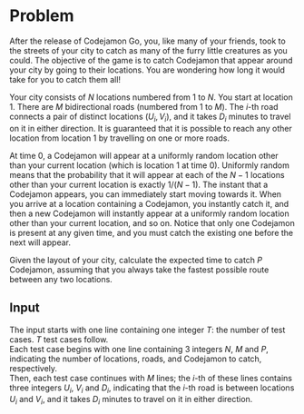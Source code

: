 # Problem

After the release of Codejamon Go, you, like many of your friends, took to the streets of your city to catch as many of the furry little creatures as you could. The objective of the game is to catch Codejamon that appear around your city by going to their locations. You are wondering how long it would take for you to catch them all!

Your city consists of $N$ locations numbered from $1$ to $N$. You start at location $1$. There are $M$ bidirectional roads (numbered from $1$ to $M$). The $i$-th road connects a pair of distinct locations $(U_i, V_i)$, and it takes $D_i$ minutes to travel on it in either direction. It is guaranteed that it is possible to reach any other location from location $1$ by travelling on one or more roads.

At time $0$, a Codejamon will appear at a uniformly random location other than your current location (which is location $1$ at time $0$). Uniformly random means that the probability that it will appear at each of the $N - 1$ locations other than your current location is exactly $1 / (N - 1)$. The instant that a Codejamon appears, you can immediately start moving towards it. When you arrive at a location containing a Codejamon, you instantly catch it, and then a new Codejamon will instantly appear at a uniformly random location other than your current location, and so on. Notice that only one Codejamon is present at any given time, and you must catch the existing one before the next will appear.

Given the layout of your city, calculate the expected time to catch $P$ Codejamon, assuming that you always take the fastest possible route between any two locations.

## Input

The input starts with one line containing one integer $T$: the number of test cases. $T$ test cases follow.  
Each test case begins with one line containing 3 integers $N$, $M$ and $P$, indicating the number of locations, roads, and Codejamon to catch, respectively.  
Then, each test case continues with $M$ lines; the $i$-th of these lines contains three integers $U_i$, $V_i$ and $D_i$, indicating that the $i$-th road is between locations $U_i$ and $V_i$, and it takes $D_i$ minutes to travel on it in either direction.
